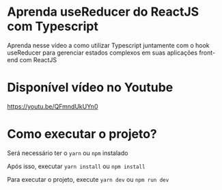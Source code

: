 # Aprenda useReducer do ReactJS com Typescript

Aprenda nesse vídeo a como utilizar Typescript juntamente com o hook useReducer para gerenciar estados complexos em suas aplicações front-end com ReactJS

# Disponível vídeo no Youtube

https://youtu.be/QFmndUkUYn0

# Como executar o projeto?

Será necessário ter o `yarn` ou `npm` instalado

Após isso, executar `yarn install` ou `npm install`

Para executar o projeto, execute `yarn dev` ou `npm run dev`
